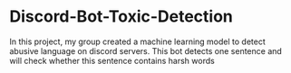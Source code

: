 # Discord-Bot-Toxic-Detection
In this project, my group created a machine learning model to detect abusive language on discord servers. This bot detects one sentence and will check whether this sentence contains harsh words
